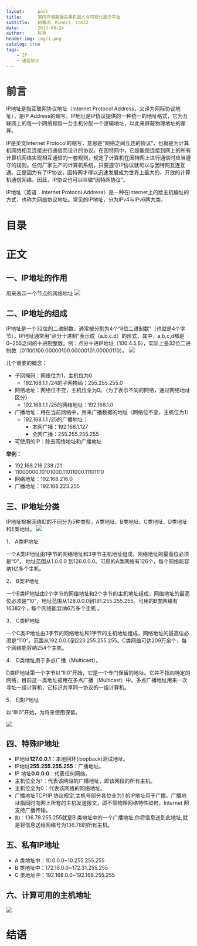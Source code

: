 ```yaml
---
layout:     post
title:      室内环境数据采集机器人与可视化展示平台
subtitle:   树莓派，Kinect，stm32
date:       2017-09-24
author:     陈哲
header-img: img/1.png
catalog: true
tags:
    - IP
    - 通信协议
---
```




# 前言
IP地址是指互联网协议地址（Internet Protocol Address，又译为网际协议地址），是IP Address的缩写。IP地址是IP协议提供的一种统一的地址格式，它为互联网上的每一个网络和每一台主机分配一个逻辑地址，以此来屏蔽物理地址的差异。

IP是英文Internet Protocol的缩写，意思是“网络之间互连的协议”，也就是为计算机网络相互连接进行通信而设计的协议。在因特网中，它是能使连接到网上的所有计算机网络实现相互通信的一套规则，规定了计算机在因特网上进行通信时应当遵守的规则。任何厂家生产的计算机系统，只要遵守IP协议就可以与因特网互连互通。正是因为有了IP协议，因特网才得以迅速发展成为世界上最大的、开放的计算机通信网络。因此，IP协议也可以叫做“因特网协议”。

IP地址（英语：Internet Protocol Address）是一种在Internet上的给主机编址的方式，也称为网络协议地址。常见的IP地址，分为IPv4与IPv6两大类。

# 目录

# 正文
## 一、IP地址的作用
用来表示一个节点的网络地址
![](http://upload-images.jianshu.io/upload_images/6757403-005bfb618b19c89c.png?imageMogr2/auto-orient/strip%7CimageView2/2/w/1240)

## 二、IP地址的组成
IP地址是一个32位的二进制数，通常被分割为4个“8位二进制数”（也就是4个字节）。IP地址通常用“点分十进制”表示成（a.b.c.d）的形式，其中，a,b,c,d都是0~255之间的十进制整数。例：点分十进IP地址（100.4.5.6），实际上是32位二进制数（01100100.00000100.00000101.00000110）。
![](http://upload-images.jianshu.io/upload_images/6757403-8d4144935d301b00.png?imageMogr2/auto-orient/strip%7CimageView2/2/w/1240)

几个重要的概念：

- 子网掩码：网络位为1，主机位为0
	- 192.168.1.1 /24的子网掩码：255.255.255.0  
- 网络地址：网络位不变，主机位全为0。（为了表示不同的网络，通过网络地址区分）
	- 192.168.1.1 /25的网络地址：192.168.1.0
- 广播地址：用在当前网络中，用来广播数据的地址（网络位不变，主机位为1）
	- 192.168.1.1 /25的广播地址：
		- 本网广播：192.168.1.127
		- 全网广播：255.255.255.255
- 可使用的IP：除去网络地址和广播地址

**举例：**

- 192.168.216.238 /21
- 11000000.10101000.11011000.11101110
- 网络地址：192.168.216.0
- 广播地址：192.168.223.255

## 三、IP地址分类
IP地址根据网络ID的不同分为5种类型，A类地址、B类地址、C类地址、D类地址和E类地址。 
![](http://upload-images.jianshu.io/upload_images/6757403-4e52090909c10b15.png?imageMogr2/auto-orient/strip%7CimageView2/2/w/1240)

1． A类IP地址 

一个A类IP地址由1字节的网络地址和3字节主机地址组成，网络地址的最高位必须是“0”， 地址范围从1.0.0.0 到126.0.0.0。可用的A类网络有126个，每个网络能容纳1亿多个主机。 

2． B类IP地址 

一个B类IP地址由2个字节的网络地址和2个字节的主机地址组成，网络地址的最高位必须是“10”，地址范围从128.0.0.0到191.255.255.255。可用的B类网络有16382个，每个网络能容纳6万多个主机 。 

3． C类IP地址 

一个C类IP地址由3字节的网络地址和1字节的主机地址组成，网络地址的最高位必须是“110”。范围从192.0.0.0到223.255.255.255。C类网络可达209万余个，每个网络能容纳254个主机。 

4． D类地址用于多点广播（Multicast）。 

D类IP地址第一个字节以“lll0”开始，它是一个专门保留的地址。它并不指向特定的网络，目前这一类地址被用在多点广播（Multicast）中。多点广播地址用来一次寻址一组计算机，它标识共享同一协议的一组计算机。 

5． E类IP地址 

以“llll0”开始，为将来使用保留。 

![](http://upload-images.jianshu.io/upload_images/6757403-f6b233df3c203a7c.png?imageMogr2/auto-orient/strip%7CimageView2/2/w/1240)

## 四、特殊IP地址
- IP地址**127.0.0.1**：本地回环(loopback)测试地址。
- IP地址**255.255.255.255**：广播地址。
- IP 地址**0.0.0.0**：代表任何网络。
- 主机位全为1：代表该网段的广播地址，即该网段的所有主机。
- 主机位全为0：代表该网络的网络地址。
- 广播地址TCP/IP 协议规定,主机号部分各位全为1 的IP地址用于广播。广播地址指同时向网上所有的主机发送报文，即不管物理网络特性如何，Internet 网支持广播传输。
- 如：136.78.255.255就是B 类地址中的一个广播地址,你将信息送到此地址,就是将信息送给网络号为136.78的所有主机。

## 五、私有IP地址
- A 类地址中：10.0.0.0~10.255.255.255
- B 类地址中：172.16.0.0~172.31.255.255
- C 类地址中：192.168.0.0~192.168.255.255

## 六、计算可用的主机地址
![](http://upload-images.jianshu.io/upload_images/6757403-5892b2041d0f35ad.png?imageMogr2/auto-orient/strip%7CimageView2/2/w/1240)

# 结语
